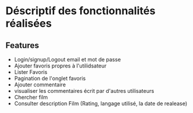# Déscriptif des fonctionnalités réalisées

## Features

- Login/signup/Logout email et mot de passe
- Ajouter favoris propres à l'utilidsateur
- Lister Favoris
- Pagination de l'onglet favoris
- Ajouter commentaire
- visualiser les commentaires écrit par d'autres utilisateurs
- Chercher film
- Consulter description Film (Rating, langage utilisé, la date de realease)


